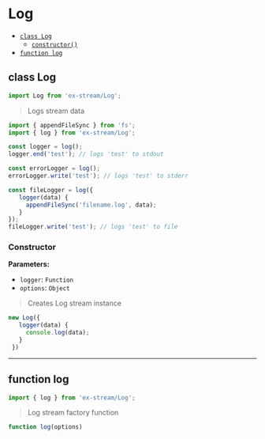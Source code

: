 # Log

- [`class Log`](#class-log)
  - [`constructor()`](#log-constructor-constructor)
- [`function log`](#function-log)

<a id="class-log"></a><h2>class Log</h2>
``` javascript
import Log from 'ex-stream/Log';
```
> Logs stream data



``` javascript
import { appendFileSync } from 'fs';
import { log } from 'ex-stream/Log';

const logger = log();
logger.end('test'); // logs 'test' to stdout

const errorLogger = log();
errorLogger.write('test'); // logs 'test' to stderr

const fileLogger = log({
   logger(data) {
     appendFileSync('filename.log', data);
   }
});
fileLogger.write('test'); // logs 'test' to file
```



<h3>Constructor</h3>
<a id="log-constructor-constructor"></a>


**Parameters:**

- `logger`: `Function`
- `options`: `Object`



> Creates Log stream instance


``` javascript
new Log({
   logger(data) {
     console.log(data);
   }
 })
```


---

<a id="function-log"></a><h2>function log</h2>
``` javascript
import { log } from 'ex-stream/Log';
```
> Log stream factory function

``` javascript
function log(options)
```
